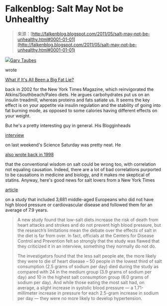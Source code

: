 <!--yml
category: 未分类
date: 2024-05-12 20:56:07
-->

# Falkenblog: Salt May Not be Unhealthy

> 来源：[http://falkenblog.blogspot.com/2011/05/salt-may-not-be-unhealthy.html#0001-01-01](http://falkenblog.blogspot.com/2011/05/salt-may-not-be-unhealthy.html#0001-01-01)

[![](img/16ff7900ba9794c105a03eb698a4fa9b.png)](https://blogger.googleusercontent.com/img/b/R29vZ2xl/AVvXsEikqfyWRz5Jjp02pRSijpKryGgRO1I4yoba7xYZZqMaZDCS0MVmhr1m9rjzbDR8iilEoEXeHFLhmxyqGQZfa3TJlLWd_mnzNzbzCUQJAzrhMOIsDbKSvyeguF0e_k_NXTZRUWaMUQ/s1600/goodcalbadcal.jpg)[Gary Taubes](http://www.garytaubes.com/)

wrote

[What if It's All Been a Big Fat Lie?](http://www.nytimes.com/2002/07/07/magazine/what-if-it-s-all-been-a-big-fat-lie.html)

back in 2002 for the New York Times Magazine, which reinvigorated the Atkins/Southbeach/Paleo diets. He argues carbohydrates put us on an insulin treadmill, whereas proteins and fats satiate us. It seems the key effect is on your appetite via insulin regulation and the stability of going into fat burning mode, as opposed to some calories having different effects on your weight.

But he's a pretty interesting guy in general. His Blogginheads

[interview](http://bloggingheads.tv/diavlogs/35831)

on last weekend's Science Saturday was pretty neat. He

[also wrote back in 1998](http://www.sciencemag.org/content/281/5379/898.short)

that the conventional wisdom on salt could be wrong too, with correlation not equaling causation. Indeed, there are a lot of bad correlations purported to be causations in medicine and biology, and it makes me skeptical of statins. Anyway, here's good news for salt lovers from a New York Times

[article](http://www.nytimes.com/2011/05/04/health/research/04salt.html?hp)

on a study that included 3,681 middle-aged Europeans who did not have high blood pressure or cardiovascular disease and followed them for an average of 7.9 years.

> A new study found that low-salt diets increase the risk of death from heart attacks and strokes and do not prevent high blood pressure, but the research’s limitations mean the debate over the effects of salt in the diet is far from over. In fact, officials at the Centers for Disease Control and Prevention felt so strongly that the study was flawed that they criticized it in an interview, something they normally do not do.
> 
> The investigators found that the less salt people ate, the more likely they were to die of heart disease – 50 people in the lowest third of salt consumption (2.5 grams of sodium per day) died during the study as compared with 24 in the medium group (3.9 grams of sodium per day) and 10 in the highest salt consumption group (6.0 grams of sodium per day). And while those eating the most salt had, on average, a slight increase in systolic blood pressure — a 1.71-millimeter increase in pressure for each 2.5-gram increase in sodium per day — they were no more likely to develop hypertension.